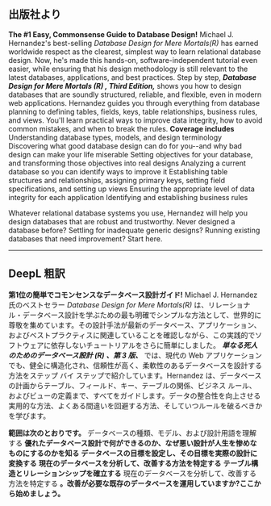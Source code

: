 ## 出版社より

**The #1 Easy, Commonsense Guide to Database Design!** Michael J. Hernandez's best-selling _Database Design for Mere Mortals(R)_ has earned worldwide respect as the clearest, simplest way to learn relational database design. Now, he's made this hands-on, software-independent tutorial even easier, while ensuring that his design methodology is still relevant to the latest databases, applications, and best practices. Step by step, **_Database Design for Mere Mortals_ _(R)_ _, Third Edition,_** shows you how to design databases that are soundly structured, reliable, and flexible, even in modern web applications. Hernandez guides you through everything from database planning to defining tables, fields, keys, table relationships, business rules, and views. You'll learn practical ways to improve data integrity, how to avoid common mistakes, and when to break the rules. **Coverage includes** Understanding database types, models, and design terminology Discovering what good database design can do for you--and why bad design can make your life miserable Setting objectives for your database, and transforming those objectives into real designs Analyzing a current database so you can identify ways to improve it Establishing table structures and relationships, assigning primary keys, setting field specifications, and setting up views Ensuring the appropriate level of data integrity for each application Identifying and establishing business rules

Whatever relational database systems you use, Hernandez will help you design databases that are robust and trustworthy. Never designed a database before? Settling for inadequate generic designs? Running existing databases that need improvement? Start here.

---

## DeepL 粗訳

**第1位の簡単でコモンセンスなデータベース設計ガイド!** Michael J. Hernandez氏のベストセラー _Database Design for Mere Mortals(R)_ は、リレーショナル・データベース設計を学ぶための最も明確でシンプルな方法として、世界的に尊敬を集めています。その設計手法が最新のデータベース、アプリケーション、およびベストプラクティスに関連していることを確認しながら、この実践的でソフトウェアに依存しないチュートリアルをさらに簡単にしました。 **_単なる死人のためのデータベース設計_ _(R)_ _、第 3 版、_** では、現代の Web アプリケーションでも、健全に構造化され、信頼性が高く、柔軟性のあるデータベースを設計する方法をステップ バイ ステップで紹介しています。Hernandez は、データベースの計画からテーブル、フィールド、キー、テーブルの関係、ビジネス ルール、およびビューの定義まで、すべてをガイドします。データの整合性を向上させる実用的な方法、よくある間違いを回避する方法、そしていつルールを破るべきかを学びます。

 **範囲は次のとおりです。** データベースの種類、モデル、および設計用語を理解する **優れたデータベース設計で何ができるのか、なぜ悪い設計が人生を惨めなものにするのかを知る** **データベースの目標を設定し、その目標を実際の設計に変換する** **現在のデータベースを分析して、改善する方法を特定する** **テーブル構造とリレーションシップを確立する** 現在のデータベースを分析して、改善する方法を特定する **。改善が必要な既存のデータベースを運用していますか?ここから始めましょう。**
